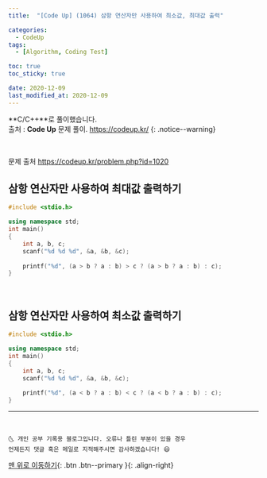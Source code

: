 ```yaml
---
title:  "[Code Up] (1064) 삼항 연산자만 사용하여 최소값, 최대값 출력" 

categories:
  - CodeUp
tags:
  - [Algorithm, Coding Test]

toc: true
toc_sticky: true

date: 2020-12-09
last_modified_at: 2020-12-09
---
```


**C/C++**로 풀이했습니다.  
출처 : **Code Up** 문제 풀이. <https://codeup.kr/>
{: .notice--warning}

<br>

문제 출처 <https://codeup.kr/problem.php?id=1020>


## 삼항 연산자만 사용하여 최대값 출력하기

```cpp
#include <stdio.h>

using namespace std;
int main()
{
    int a, b, c;
    scanf("%d %d %d", &a, &b, &c);
    
    printf("%d", (a > b ? a : b) > c ? (a > b ? a : b) : c);
}
```

<br>

## 삼항 연산자만 사용하여 최소값 출력하기

```cpp
#include <stdio.h>

using namespace std;
int main()
{
    int a, b, c;
    scanf("%d %d %d", &a, &b, &c);
    
    printf("%d", (a < b ? a : b) < c ? (a < b ? a : b) : c);
}
```

***
<br>

    🌜 개인 공부 기록용 블로그입니다. 오류나 틀린 부분이 있을 경우 
    언제든지 댓글 혹은 메일로 지적해주시면 감사하겠습니다! 😄

[맨 위로 이동하기](#){: .btn .btn--primary }{: .align-right}